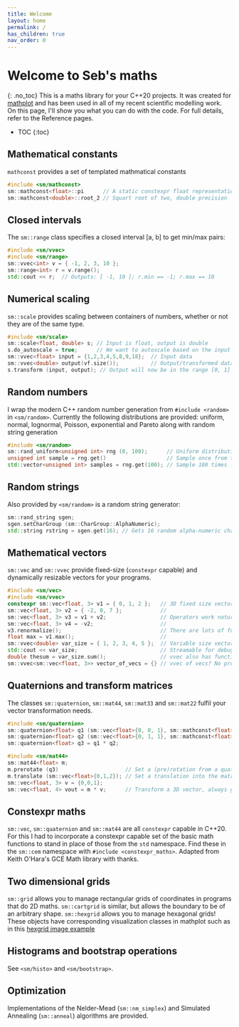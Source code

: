 ```yaml
---
title: Welcome
layout: home
permalink: /
has_children: true
nav_order: 0
---
```

# Welcome to Seb's maths
{: .no_toc}
This is a maths library for your C++20 projects. It was created for [mathplot](https://github.com/sebsjames/mathplot) and has been used in all of my recent scientific modelling work. On this page, I'll show you what you can do with the code. For full details, refer to the Reference pages.

- TOC
{:toc}

## Mathematical constants
`mathconst` provides a set of templated mathmatical constants
```c++
#include <sm/mathconst>
sm::mathconst<float>::pi      // A static constexpr float representation of pi
sm::mathconst<double>::root_2 // Squart root of two, double precision
```

## Closed intervals
The `sm::range` class specifies a closed interval [a, b] to get min/max pairs:
```c++
#include <sm/vvec>
#include <sm/range>
sm::vvec<int> v = { -1, 2, 3, 10 };
sm::range<int> r = v.range();
std::cout << r;  // Outputs: [ -1, 10 ]; r.min == -1; r.max == 10
```

## Numerical scaling
`sm::scale` provides scaling between containers of numbers, whether or not they are of the same type.
```c++
#include <sm/scale>
sm::scale<float, double> s; // Input is float, output is double
s.do_autoscale = true;      // We want to autoscale based on the input
sm::vvec<float> input = {1,2,3,4,5,8,9,18};  // Input data
sm::vvec<double> output(vf.size());          // Output/transformed data
s.transform (input, output); // Output will now be in the range [0, 1]
```

## Random numbers
I wrap the modern C++ random number generation from `#include <random>` in `<sm/random>`. Currently the following distributions are provided: uniform, normal, lognormal, Poisson, exponential and Pareto along with random string generation
```c++
#include <sm/random>
sm::rand_uniform<unsigned int> rng (0, 100);      // Uniform distribution in [0, 100]
unsigned int sample = rng.get()                   // Sample once from the RNG
std::vector<unsigned int> samples = rng.get(100); // Sample 100 times
```
## Random strings
Also provided by `<sm/random>` is a random string generator:
```c++
sm::rand_string sgen;
sgen.setCharGroup (sm::CharGroup::AlphaNumeric);
std::string rstring = sgen.get(16); // Gets 16 random alpha-numeric characters
```

## Mathematical vectors

`sm::vec` and `sm::vvec` provide fixed-size (`constexpr` capable) and dynamically resizable vectors for your programs.
```c++
#include <sm/vec>
#include <sm/vvec>
constexpr sm::vec<float, 3> v1 = { 0, 1, 2 };   // 3D fixed size vectors
sm::vec<float, 3> v2 = { -2, 0, 7 };            //
sm::vec<float, 3> v3 = v1 + v2;                 // Operators work naturally
sm::vec<float, 3> v4 = -v2;                     //
v3.renormalize();                               // There are lots of functions
float max = v1.max();                           //
sm::vvec<double> var_size = { 1, 2, 3, 4, 5 };  // Variable size vectors
std::cout << var_size;                          // Streamable for debug
double thesum = var_size.sum();                 // vvec also has functions
sm::vvec<sm::vec<float, 3>> vector_of_vecs = {} // vvec of vecs? No problem.
```

## Quaternions and transform matrices

The classes `sm::quaternion`, `sm::mat44`, `sm::mat33` and `sm::mat22` fulfil your vector transformation needs.
```c++
#include <sm/quaternion>
sm::quaternion<float> q1 (sm::vec<float>{0, 0, 1}, sm::mathconst<float>::pi_over_2);
sm::quaternion<float> q2 (sm::vec<float>{0, 1, 1}, sm::mathconst<float>::pi_over_4);
sm::quaternion<float> q3 = q1 * q2;

#include <sm/mat44>
sm::mat44<float> m;
m.prerotate (q3)                     // Set a (pre)rotation from a quaternion
m.translate (sm::vec<float>{0,1,2}); // Set a translation into the matrix
sm::vec<float, 3> v = {0,0,1};
sm::vec<float, 4> vout = m * v;      // Transform a 3D vector, always get a 4D return
```

## Constexpr maths

`sm::vec`, `sm::quaternion` and `sm::mat44` are all `constexpr` capable in C++20. For this I had to incorporate a constexpr capable set of the basic math functions to stand in place of those from the `std` namespace. Find these in the `sm::cem` namespace with `#include <constexpr_maths>`. Adapted from Keith O'Hara's GCE Math library with thanks.

## Two dimensional grids

`sm::grid` allows you to manage rectangular grids of coordinates in programs that do 2D maths. `sm::cartgrid` is similar, but allows the boundary to be of an arbitrary shape. `sm::hexgrid` allows you to manage hexagonal grids! These objects have corresponding visualization classes in mathplot such as in this [hexgrid image example](https://github.com/sebsjames/mathplot/tree/main/examples#hexgrid_image)

## Histograms and bootstrap operations
See `<sm/histo>` and `<sm/bootstrap>`.

## Optimization
Implementations of the Nelder-Mead (`sm::nm_simplex`) and Simulated Annealing (`sm::anneal`) algorithms are provided.
